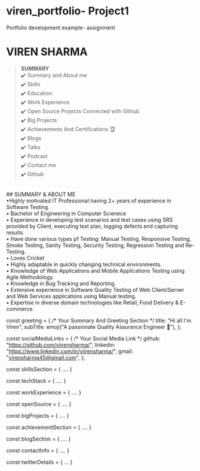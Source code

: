 # viren_portfolio-  Project1
Portfolio development example- assignment
# VIREN SHARMA


> **SUMMARY**
<br>✔️ Summary and About me
<br>✔️ Skills
<br>✔️ Education
<br>✔️ Work Experience
<br>✔️ Open Source Projects Connected with Github
<br>✔️ Big Projects
<br>✔️ Achievements And Certifications 🏆
<br>✔️ Blogs
<br>✔️ Talks
<br>✔️ Podcast
<br>✔️ Contact me
<br>✔️ Github


<br>
## SUMMARY & ABOUT ME
<br>•Highly motivated IT Professional having 2+ years of experience in Software Testing.
<br>• Bachelor of Engineering in Computer Scienece
<br>• Experience in developing test scenarios and test cases using SRS provided by Client, executing test plan, logging defects and capturing results.
<br>• Have done various types pf Testing: Manual Testing, Responsive Testing, Smoke Testing, Sanity Testing, Security Testing, Regression Testing and Re-Testing.
<br>• Loves Cricket
<br>• Highly adaptable in quickly changing technical environments.
<br>• Knowledge of Web Applications and Mobile Applications Testing using Agile Methodology.
<br>• Knowledge in Bug Tracking and Reporting.
<br>• Extensive experience in Software Quality Testing of Web Client/Server and Web Services applications using Manual testing.
<br>• Expertise in diverse domain technologies like Retail, Food Delivery & E-commerce.




const greeting = {
  /* Your Summary And Greeting Section */
  title: "Hi all I'm Viren",
  subTitle: emoji("A passionate Quality Assurance Engineer 🚀"),
};

const socialMediaLinks = {
  /* Your Social Media Link */
  github: "https://github.com/viirensharma/",
  linkedin: "https://www.linkedin.com/in/viirensharma/",
  gmail: "virensharma45@gmail.com",
};


const skillsSection = { .... }

const techStack = { .... }

const workExperience = { .... }

const openSource = { .... }

const bigProjects = { .... }

const achievementSection = { .... }

const blogSection = { .... }

const contactInfo = { .... }

const twitterDetails = { ... }








